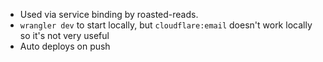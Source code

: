 - Used via service binding by roasted-reads.
- `wrangler dev` to start locally, but `cloudflare:email` doesn't work locally so it's not very useful
- Auto deploys on push
